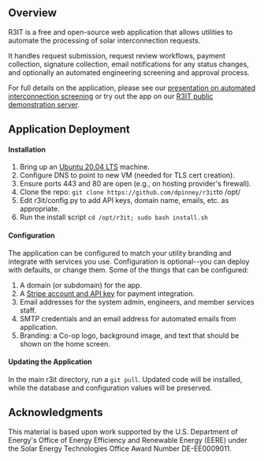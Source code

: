 ## Overview

R3IT is a free and open-source web application that allows utilities to automate the processing of solar interconnection requests.

It handles request submission, request review workflows, payment collection, signature collection, email notifications for any status changes, and optionally an automated engineering screening and approval process.

For full details on the application, please see our [presentation on automated interconnection screening](https://drive.google.com/file/d/1zsBoV4a9BIVMQWoLtOgYsDeK3V_T8Y7-/view?usp=sharing) or try out the app on our [R3IT public demonstration server](https://demo.r3it.ghw.io).

## Application Deployment

#### Installation

1. Bring up an [Ubuntu 20.04 LTS](https://releases.ubuntu.com/18.04/) machine.
2. Configure DNS to point to new VM (needed for TLS cert creation).
3. Ensure ports 443 and 80 are open (e.g., on hosting provider's firewall).
4. Clone the repo: `git clone https://github.com/dpinney/r3it`to /opt/
5. Edit r3it/config.py to add API keys, domain name, emails, etc. as appropriate.
6. Run the install script `cd /opt/r3it; sudo bash install.sh`

#### Configuration

The application can be configured to match your utility branding and integrate with services you use. Configuration is optional--you can deploy with defaults, or change them. Some of the things that can be configured:

1. A domain (or subdomain) for the app.
1. A [Stripe account and API key](https://stripe.com/payments) for payment integration.
1. Email addresses for the system admin, engineers, and member services staff.
1. SMTP credentials and an email address for automated emails from application.
1. Branding: a Co-op logo, background image, and text that should be shown on the home screen.

#### Updating the Application

In the main r3it directory, run a `git pull`. Updated code will be installed, while the database and configuration values will be preserved.

## Acknowledgments

This material is based upon work supported by the U.S. Department of Energy's Office of Energy Efficiency and Renewable Energy (EERE) under the Solar Energy Technologies Office Award Number DE-EE0009011.
